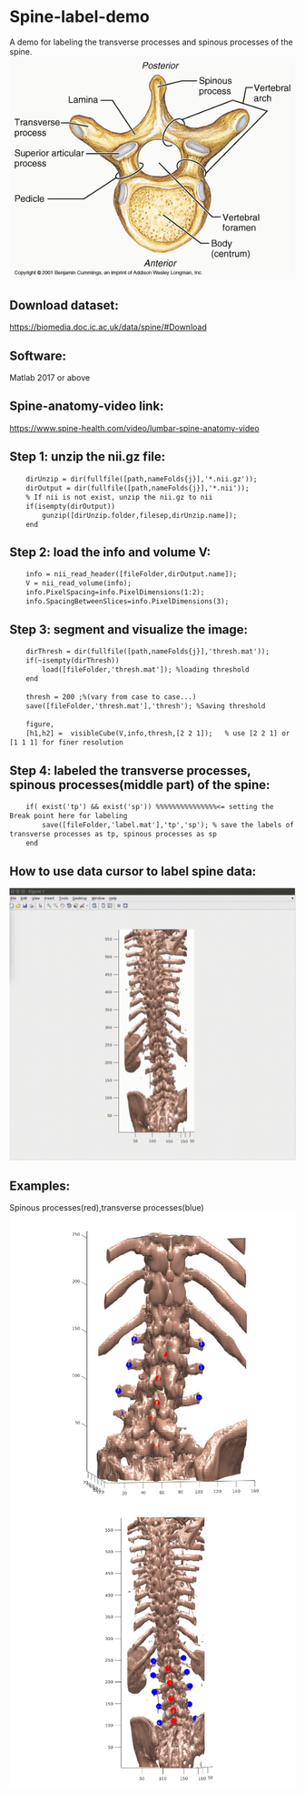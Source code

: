 # Spine-label-demo
A demo for labeling the transverse processes and spinous processes of the spine.
![](https://github.com/wushaoju/spine-label-demo/blob/master/Image/vertebral-spinous-process.gif)
## Download dataset:
https://biomedia.doc.ic.ac.uk/data/spine/#Download
## Software:
Matlab 2017 or above
## Spine-anatomy-video link:
https://www.spine-health.com/video/lumbar-spine-anatomy-video

## Step 1: unzip the nii.gz file:
        dirUnzip = dir(fullfile([path,nameFolds{j}],'*.nii.gz'));
        dirOutput = dir(fullfile([path,nameFolds{j}],'*.nii'));
        % If nii is not exist, unzip the nii.gz to nii
        if(isempty(dirOutput))
            gunzip([dirUnzip.folder,filesep,dirUnzip.name]);
        end
        
## Step 2: load the info and volume V:       
        info = nii_read_header([fileFolder,dirOutput.name]);
        V = nii_read_volume(info);
        info.PixelSpacing=info.PixelDimensions(1:2);
        info.SpacingBetweenSlices=info.PixelDimensions(3);
        
## Step 3: segment and visualize the image:       
        dirThresh = dir(fullfile([path,nameFolds{j}],'thresh.mat'));
        if(~isempty(dirThresh))
            load([fileFolder,'thresh.mat']); %loading threshold
        end
        
        thresh = 200 ;%(vary from case to case...)
        save([fileFolder,'thresh.mat'],'thresh'); %Saving threshold
              
        figure,
        [h1,h2] =  visibleCube(V,info,thresh,[2 2 1]);   % use [2 2 1] or [1 1 1] for finer resolution
        
 ## Step 4: labeled the transverse processes, spinous processes(middle part) of the spine:
        if( exist('tp') && exist('sp')) %%%%%%%%%%%%%%%<= setting the Break point here for labeling
            save([fileFolder,'label.mat'],'tp','sp'); % save the labels of transverse processes as tp, spinous processes as sp 
        end
 ## How to use data cursor to label spine data:
 ![](https://github.com/wushaoju/spine-label-demo/blob/master/Image/how_to_label.gif)
 ## Examples:
 Spinous processes(red),transverse processes(blue)
 ![](https://github.com/wushaoju/spine-label-demo/blob/master/Image/example1.jpg)
 ![](https://github.com/wushaoju/spine-label-demo/blob/master/Image/example2.jpg)
